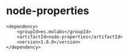 # node-properties

```
<dependency>
    <groupId>es.molabs</groupId>
    <artifactId>node-properties</artifactId>
    <version>1.0.0</version>
</dependency>
```
